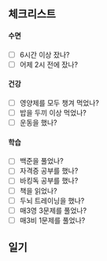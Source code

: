 ## 체크리스트
#### 수면
- [ ] 6시간 이상 잤나?
- [ ] 어제 2시 전에 잤나?

#### 건강
- [ ] 영양제를 모두 챙겨 먹었나?
- [ ] 밥을 두끼 이상 먹었나?
- [ ] 운동을 했나?

#### 학습
- [ ] 백준을 풀었나?
- [ ] 자격증 공부를 했나?
- [ ] 바킹독 공부를 했나?
- [ ] 책을 읽었나?
- [ ] 두뇌 트레이닝을 했나?
- [ ] 매3영 3문제를 풀었나?
- [ ] 매3비 1문제를 풀었나?

## 일기
